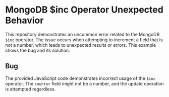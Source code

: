 # MongoDB $inc Operator Unexpected Behavior

This repository demonstrates an uncommon error related to the MongoDB `$inc` operator.  The issue occurs when attempting to increment a field that is not a number, which leads to unexpected results or errors. This example shows the bug and its solution.

## Bug
The provided JavaScript code demonstrates incorrect usage of the `$inc` operator. The `counter` field might not be a number, and the update operation is attempted regardless.